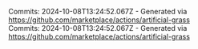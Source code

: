 Commits: 2024-10-08T13:24:52.067Z - Generated via https://github.com/marketplace/actions/artificial-grass
<br>
Commits: 2024-10-08T13:24:52.067Z - Generated via https://github.com/marketplace/actions/artificial-grass
<br>

